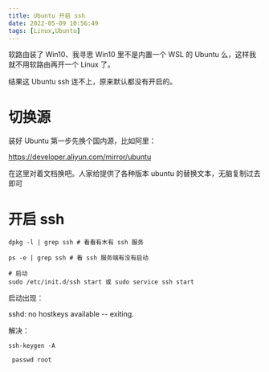 ```yaml
---
title: Ubuntu 开启 ssh
date: 2022-05-09 10:56:49
tags: [Linux,Ubuntu]
---
```


软路由装了 Win10、我寻思 Win10 里不是内置一个 WSL 的 Ubuntu 么，这样我就不用软路由再开一个 Linux 了。

结果这 Ubuntu ssh 连不上，原来默认都没有开启的。

<!---more--->

# 切换源

装好 Ubuntu 第一步先换个国内源，比如阿里：

https://developer.aliyun.com/mirror/ubuntu

在这里对着文档换吧。人家给提供了各种版本 ubuntu 的替换文本，无脑复制过去即可

# 开启 ssh

```shell
dpkg -l | grep ssh # 看看有木有 ssh 服务

ps -e | grep ssh # 看 ssh 服务端有没有启动

# 启动
sudo /etc/init.d/ssh start 或 sudo service ssh start
```

启动出现：

sshd: no hostkeys available -- exiting.

解决：

`ssh-keygen -A`

` passwd root`